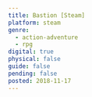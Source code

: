 ```yaml
---
title: Bastion [Steam]
platform: steam
genre:
  - action-adventure
  - rpg
digital: true
physical: false
guide: false
pending: false
posted: 2018-11-17
---
```

